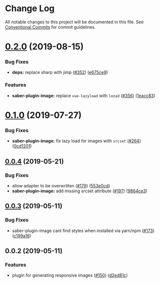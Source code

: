 # Change Log

All notable changes to this project will be documented in this file.
See [Conventional Commits](https://conventionalcommits.org) for commit guidelines.

# [0.2.0](https://github.com/saberland/saber/compare/saber-plugin-image@0.1.0...saber-plugin-image@0.2.0) (2019-08-15)

### Bug Fixes

- **deps:** replace sharp with jimp ([#352](https://github.com/saberland/saber/issues/352)) ([e675ce9](https://github.com/saberland/saber/commit/e675ce9))

### Features

- **saber-plugin-image:** replace `vue-lazyload` with `lozad` ([#356](https://github.com/saberland/saber/issues/356)) ([1eacc83](https://github.com/saberland/saber/commit/1eacc83))

# [0.1.0](https://github.com/saberland/saber/compare/saber-plugin-image@0.0.4...saber-plugin-image@0.1.0) (2019-07-27)

### Bug Fixes

- **saber-plugin-image:** fix lazy load for images with `srcset` ([#264](https://github.com/saberland/saber/issues/264)) ([0cd1201](https://github.com/saberland/saber/commit/0cd1201))

## [0.0.4](https://github.com/egoist/saber/compare/saber-plugin-image@0.0.3...saber-plugin-image@0.0.4) (2019-05-21)

### Bug Fixes

- allow adapter to be overwritten ([#179](https://github.com/egoist/saber/issues/179)) ([553e0cd](https://github.com/egoist/saber/commit/553e0cd))
- **saber-plugin-image:** add missing srcset attribute ([#197](https://github.com/egoist/saber/issues/197)) ([9864ce3](https://github.com/egoist/saber/commit/9864ce3))

## [0.0.3](https://github.com/egoist/saber/compare/saber-plugin-image@0.0.2...saber-plugin-image@0.0.3) (2019-05-11)

### Bug Fixes

- saber-plugin-image cant find styles when installed via yarn/npm ([#173](https://github.com/egoist/saber/issues/173)) ([c199a16](https://github.com/egoist/saber/commit/c199a16))

## 0.0.2 (2019-05-11)

### Features

- plugin for generating responsive images ([#150](https://github.com/egoist/saber/issues/150)) ([d2ed81c](https://github.com/egoist/saber/commit/d2ed81c))
